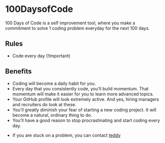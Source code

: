 # 100DaysofCode
100 Days of Code is a self improvement tool, where you make a commitment to solve 1 coding problem everyday for the next 100 days.

## Rules

- Code every day (!Important)

## Benefits

* Coding will become a daily habit for you.
* Every day that you consistently code, you’ll build momentum. That momentum will make it easier for you to learn more advanced topics.
* Your GitHub profile will look extremely active. And yes, hiring managers and recruiters do look at these.
* You’ll greatly diminish your fear of starting a new coding project. It will become a natural, ordinary thing to do.
* You’ll have a good reason to stop procrastinating and start coding every day.




- If you are stuck on a problem, you can contact  [teddy](https://github.com/teddyoweh) 
